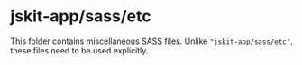 # jskit-app/sass/etc

This folder contains miscellaneous SASS files. Unlike `"jskit-app/sass/etc"`, these files
need to be used explicitly.
